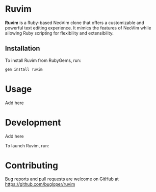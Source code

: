 # Ruvim

**Ruvim** is a Ruby-based NeoVim clone that offers a customizable and powerful text editing experience. It mimics the features of NeoVim while allowing Ruby scripting for flexibility and extensibility.

## Installation

To install Ruvim from RubyGems, run:

```bash
gem install ruvim
```

# Usage
Add here 

# Development
Add here 

To launch Ruvim, run:
# Contributing
Bug reports and pull requests are welcome on GitHub at https://github.com/bugloper/ruvim